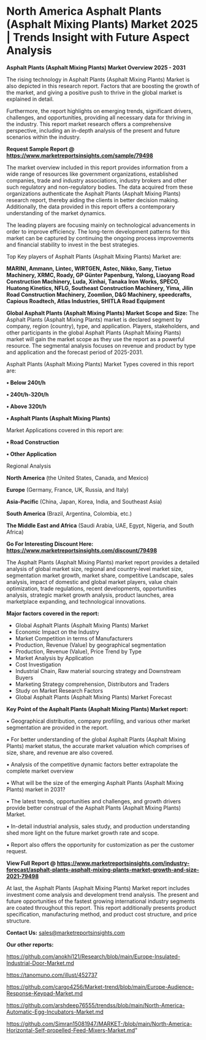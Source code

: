 # North America Asphalt Plants (Asphalt Mixing Plants) Market 2025 | Trends Insight with Future Aspect Analysis

<Strong> Asphalt Plants (Asphalt Mixing Plants) Market Overview 2025 - 2031</strong>

The rising technology in Asphalt Plants (Asphalt Mixing Plants) Market is also depicted in this research report. Factors that are boosting the growth of the market, and giving a positive push to thrive in the global market is explained in detail.

Furthermore, the report highlights on emerging trends, significant drivers, challenges, and opportunities, providing all necessary data for thriving in the industry. This report market research offers a comprehensive perspective, including an in-depth analysis of the present and future scenarios within the industry.

<strong>Request Sample Report @ <a href=https://www.marketreportsinsights.com/sample/79498>https://www.marketreportsinsights.com/sample/79498</a></strong>

The market overview included in this report provides information from a wide range of resources like government organizations, established companies, trade and industry associations, industry brokers and other such regulatory and non-regulatory bodies. The data acquired from these organizations authenticate the Asphalt Plants (Asphalt Mixing Plants) research report, thereby aiding the clients in better decision making. Additionally, the data provided in this report offers a contemporary understanding of the market dynamics.

The leading players are focusing mainly on technological advancements in order to improve efficiency. The long-term development patterns for this market can be captured by continuing the ongoing process improvements and financial stability to invest in the best strategies.

Top Key players of Asphalt Plants (Asphalt Mixing Plants) Market are:

<strong>MARINI, Ammann, Lintec, WIRTGEN, Astec, Nikko, Sany, Tietuo Machinery, XRMC, Roady, GP Günter Papenburg, Yalong, Liaoyang Road Construction Machinery, Luda, Xinhai, Tanaka Iron Works, SPECO, Huatong Kinetics, NFLG, Southeast Construction Machinery, Yima, Jilin Road Construction Machinery, Zoomlion, D&G Machinery, speedcrafts, Capious Roadtech, Atlas Industries, SHITLA Road Equipment</strong>

<strong><b>Global Asphalt Plants (Asphalt Mixing Plants) Market Scope and Size:</b></strong>
The Asphalt Plants (Asphalt Mixing Plants) market is declared segment by company, region (country), type, and application. Players, stakeholders, and other participants in the global Asphalt Plants (Asphalt Mixing Plants) market will gain the market scope as they use the report as a powerful resource. The segmental analysis focuses on revenue and product by type and application and the forecast period of 2025-2031.

Asphalt Plants (Asphalt Mixing Plants) Market Types covered in this report are:

<strong>• Below 240t/h

• 240t/h-320t/h

• Above 320t/h

• Asphalt Plants (Asphalt Mixing Plants)</strong>

Market Applications covered in this report are:

<strong>• Road Construction

• Other Application</strong> 

Regional Analysis

<strong>North America</strong> (the United States, Canada, and Mexico)

<strong>Europe</strong> (Germany, France, UK, Russia, and Italy)

<strong>Asia-Pacific</strong> (China, Japan, Korea, India, and Southeast Asia)

<strong>South America</strong> (Brazil, Argentina, Colombia, etc.)

<strong>The Middle East and Africa</strong> (Saudi Arabia, UAE, Egypt, Nigeria, and South Africa)

<strong>Go For Interesting Discount Here: <a href=https://www.marketreportsinsights.com/discount/79498>https://www.marketreportsinsights.com/discount/79498</a></strong>

The Asphalt Plants (Asphalt Mixing Plants) market report provides a detailed analysis of global market size, regional and country-level market size, segmentation market growth, market share, competitive Landscape, sales analysis, impact of domestic and global market players, value chain optimization, trade regulations, recent developments, opportunities analysis, strategic market growth analysis, product launches, area marketplace expanding, and technological innovations.

<strong><b>Major factors covered in the report:</b></strong>
<ul>
  <li>Global Asphalt Plants (Asphalt Mixing Plants) Market </li>
  <li>Economic Impact on the Industry</li>
  <li>Market Competition in terms of Manufacturers</li>
  <li>Production, Revenue (Value) by geographical segmentation</li>
  <li>Production, Revenue (Value), Price Trend by Type</li>
  <li>Market Analysis by Application</li>
  <li>Cost Investigation</li>
  <li>Industrial Chain, Raw material sourcing strategy and Downstream Buyers</li>
  <li>Marketing Strategy comprehension, Distributors and Traders</li>
  <li>Study on Market Research Factors</li>
  <li>Global Asphalt Plants (Asphalt Mixing Plants) Market Forecast</li>
</ul>

<strong><b>Key Point of the Asphalt Plants (Asphalt Mixing Plants) Market report:</b></strong>

• Geographical distribution, company profiling, and various other market segmentation are provided in the report.

• For better understanding of the global Asphalt Plants (Asphalt Mixing Plants) market status, the accurate market valuation which comprises of size, share, and revenue are also covered.

• Analysis of the competitive dynamic factors better extrapolate the complete market overview

• What will be the size of the emerging Asphalt Plants (Asphalt Mixing Plants) market in 2031?

• The latest trends, opportunities and challenges, and growth drivers provide better construal of the Asphalt Plants (Asphalt Mixing Plants) Market.

• In-detail industrial analysis, sales study, and production understanding shed more light on the future market growth rate and scope.

• Report also offers the opportunity for customization as per the customer request.

<strong><b>View Full Report @ <a href=https://www.marketreportsinsights.com/industry-forecast/asphalt-plants-asphalt-mixing-plants-market-growth-and-size-2021-79498>https://www.marketreportsinsights.com/industry-forecast/asphalt-plants-asphalt-mixing-plants-market-growth-and-size-2021-79498</a></b></strong>


At last, the Asphalt Plants (Asphalt Mixing Plants) Market report includes investment come analysis and development trend analysis. The present and future opportunities of the fastest growing international industry segments are coated throughout this report. This report additionally presents product specification, manufacturing method, and product cost structure, and price structure.

<strong>Contact Us:</strong>
sales@marketreportsinsights.com

<strong>Our other reports:</strong>

<a href=https://github.com/anokhi121/Research/blob/main/Europe-Insulated-Industrial-Door-Market.md>https://github.com/anokhi121/Research/blob/main/Europe-Insulated-Industrial-Door-Market.md</a>

<a href=https://tanomuno.com/illust/452737>https://tanomuno.com/illust/452737</a>

<a href=https://github.com/cargo4256/Market-trend/blob/main/Europe-Audience-Response-Keypad-Market.md>https://github.com/cargo4256/Market-trend/blob/main/Europe-Audience-Response-Keypad-Market.md</a>

<a href=https://github.com/arshdeep76555/trendss/blob/main/North-America-Automatic-Egg-Incubators-Market.md>https://github.com/arshdeep76555/trendss/blob/main/North-America-Automatic-Egg-Incubators-Market.md</a>

<a href=https://github.com/Simran15081947/MARKET-/blob/main/North-America-Horizontal-Self-propelled-Feed-Mixers-Market.md>https://github.com/Simran15081947/MARKET-/blob/main/North-America-Horizontal-Self-propelled-Feed-Mixers-Market.md</a>"
